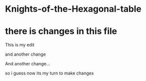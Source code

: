 # Knights-of-the-Hexagonal-table
# there is changes in this file

This is my edit

and another change

And another change...

so i guess now its my turn to make changes
